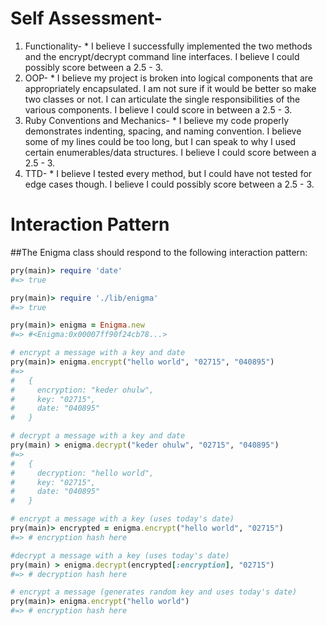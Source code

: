 # Self Assessment-
  1. Functionality-
    * I believe I successfully implemented the two methods and the encrypt/decrypt command line interfaces. I believe I could possibly score between a 2.5 - 3.
  2. OOP-
    * I believe my project is broken into logical components that are appropriately encapsulated. I am not sure if it would be better so make two classes or not. I can articulate the single responsibilities of the various components. I believe I could score in between a 2.5 - 3.
  3. Ruby Conventions and Mechanics-
    * I believe my code properly demonstrates indenting, spacing, and naming convention. I believe some of my lines could be too long, but I can speak to why I used certain enumerables/data structures. I believe I could score between a 2.5 - 3.
  4. TTD-
    * I believe I tested every method, but I could have not tested for edge cases though. I believe I could possibly score between a 2.5 - 3.


# Interaction Pattern

##The Enigma class should respond to the following interaction pattern:
``` ruby
pry(main)> require 'date'
#=> true

pry(main)> require './lib/enigma'
#=> true

pry(main)> enigma = Enigma.new
#=> #<Enigma:0x00007ff90f24cb78...>

# encrypt a message with a key and date
pry(main)> enigma.encrypt("hello world", "02715", "040895")
#=>
#   {
#     encryption: "keder ohulw",
#     key: "02715",
#     date: "040895"
#   }

# decrypt a message with a key and date
pry(main) > enigma.decrypt("keder ohulw", "02715", "040895")
#=>
#   {
#     decryption: "hello world",
#     key: "02715",
#     date: "040895"
#   }

# encrypt a message with a key (uses today's date)
pry(main)> encrypted = enigma.encrypt("hello world", "02715")
#=> # encryption hash here

#decrypt a message with a key (uses today's date)
pry(main) > enigma.decrypt(encrypted[:encryption], "02715")
#=> # decryption hash here

# encrypt a message (generates random key and uses today's date)
pry(main)> enigma.encrypt("hello world")
#=> # encryption hash here
```
